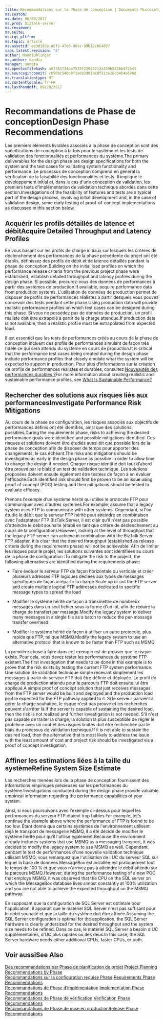 ```yaml
---
title: Recommandations sur la Phase de conception | Documents Microsoft
ms.custom: 
ms.date: 06/08/2017
ms.prod: biztalk-server
ms.reviewer: 
ms.suite: 
ms.tgt_pltfrm: 
ms.topic: article
ms.assetid: ee3d183e-a6f3-47d0-90ac-99b12c064607
caps.latest.revision: "4"
author: MandiOhlinger
ms.author: mandia
manager: anneta
ms.openlocfilehash: a0f361734aa7539f12940212a339b582bb4f2641
ms.sourcegitcommit: cb908c540d8f1a692d01dc8f313e16cb4b4e696d
ms.translationtype: MT
ms.contentlocale: fr-FR
ms.lasthandoff: 09/20/2017
---
```

# <a name="design-phase-recommendations"></a><span data-ttu-id="1b9d5-102">Recommandations de Phase de conception</span><span class="sxs-lookup"><span data-stu-id="1b9d5-102">Design Phase Recommendations</span></span>
<span data-ttu-id="1b9d5-103">Les premiers éléments livrables associés à la phase de conception sont des spécifications de conception à la fois pour le système et les tests de validation des fonctionnalités et performances du système.</span><span class="sxs-lookup"><span data-stu-id="1b9d5-103">The primary deliverables for the design phase are design specifications for both the system and the test cases for validating system functionality and performance.</span></span> <span data-ttu-id="1b9d5-104">Le processus de conception comprend en général la vérification de la faisabilité des fonctionnalités et tests. Il implique le développement initial et, dans le cas d'une conception de validation, les premiers tests d'implémentation de validation technique abordés dans cette section.</span><span class="sxs-lookup"><span data-stu-id="1b9d5-104">Investigations of the feasibility of features and tests are a typical part of the design process, involving initial development and, in the case of validation design, some early testing of proof-of-concept implementations as discussed in this section below.</span></span>  
  
## <a name="acquire-detailed-throughput-and-latency-profiles"></a><span data-ttu-id="1b9d5-105">Acquérir les profils détaillés de latence et débit</span><span class="sxs-lookup"><span data-stu-id="1b9d5-105">Acquire Detailed Throughput and Latency Profiles</span></span>  
 <span data-ttu-id="1b9d5-106">En vous basant sur les profils de charge initiaux sur lesquels les critères de déclenchement des performances de la phase précédente du projet ont été établis, définissez des profils de débit et de latence détaillés pendant la phase de conception.</span><span class="sxs-lookup"><span data-stu-id="1b9d5-106">Building on the initial load profiles on which the performance release criteria from the previous project phase were established, establish detailed throughput and latency profiles during the design phase.</span></span> <span data-ttu-id="1b9d5-107">Si possible, procurez-vous des données de performances à partir des systèmes de production.</span><span class="sxs-lookup"><span data-stu-id="1b9d5-107">If available, acquire performance data from production systems.</span></span> <span data-ttu-id="1b9d5-108">L'utilisation de données de production permet de disposer de profils de performances réalistes à partir desquels vous pouvez concevoir des tests pendant cette phase.</span><span class="sxs-lookup"><span data-stu-id="1b9d5-108">Using production data will provide realistic performance profiles on which test cases can be designed during this phase.</span></span> <span data-ttu-id="1b9d5-109">Si vous ne possédez pas de données de production, un profil réaliste doit être extrapolé à partir de la charge attendue.</span><span class="sxs-lookup"><span data-stu-id="1b9d5-109">If production data is not available, then a realistic profile must be extrapolated from expected load.</span></span>  
  
 <span data-ttu-id="1b9d5-110">Il est essentiel que les tests de performances créés au cours de la phase de conception incluent des profils de performances simulant de façon très fidèle ce qui sera attendu du système en cours de production.</span><span class="sxs-lookup"><span data-stu-id="1b9d5-110">It is critical that the performance test cases being created during the design phase include performance profiles that closely emulate what the system will be expected to support in production.</span></span> <span data-ttu-id="1b9d5-111">Pour plus d’informations sur la création de profils de performances réalistes et durables, consultez [Nouveautés des performances durables ?](../core/what-is-sustainable-performance.md)</span><span class="sxs-lookup"><span data-stu-id="1b9d5-111">For more information about creating realistic and sustainable performance profiles, see [What Is Sustainable Performance?](../core/what-is-sustainable-performance.md)</span></span>  
  
## <a name="investigate-performance-risk-mitigations"></a><span data-ttu-id="1b9d5-112">Rechercher des solutions aux risques liés aux performances</span><span class="sxs-lookup"><span data-stu-id="1b9d5-112">Investigate Performance Risk Mitigations</span></span>  
 <span data-ttu-id="1b9d5-113">Au cours de la phase de configuration, les risques associés aux objectifs de performances définis ont été identifiés, ainsi que des solutions possibles.</span><span class="sxs-lookup"><span data-stu-id="1b9d5-113">During the requirements phase, risks to achieving the desired performance goals were identified and possible mitigations identified.</span></span>  <span data-ttu-id="1b9d5-114">Ces risques et solutions doivent être étudiés aussi tôt que possible lors de la phase de conception afin de disposer de temps pour apporter des changements, le cas échéant.</span><span class="sxs-lookup"><span data-stu-id="1b9d5-114">The risks and mitigations should be investigated as early in the design phase as possible in order to allow time to change the design if needed.</span></span> <span data-ttu-id="1b9d5-115">Chaque risque identifié doit tout d'abord être prouvé par le biais d'un test de validation technique. Les solutions proposées doivent ensuite également être testées de façon à en évaluer l'efficacité.</span><span class="sxs-lookup"><span data-stu-id="1b9d5-115">Each identified risk should first be proven to be an issue using proof of concept (POC) testing and then mitigations should be tested to evaluate efficacy.</span></span>  
  
 <span data-ttu-id="1b9d5-116">Prenons l'exemple d'un système hérité qui utilise le protocole FTP pour communiquer avec d'autres systèmes.</span><span class="sxs-lookup"><span data-stu-id="1b9d5-116">For example, assume that a legacy system uses FTP to communicate with other systems.</span></span> <span data-ttu-id="1b9d5-117">Cependant, si l'on étudie le débit que le serveur FTP hérité peut atteindre en combinaison avec l'adaptateur FTP BizTalk Server, il est clair qu'il n'est pas possible d'atteindre le débit souhaité (établi en tant que critère de déclenchement au cours de la configuration).</span><span class="sxs-lookup"><span data-stu-id="1b9d5-117">However, looking at the level of throughput that the legacy FTP server can achieve in combination with the BizTalk Server FTP adapter, it is clear that the desired throughput (established as release criteria during the requirements phase) will not be achievable.</span></span> <span data-ttu-id="1b9d5-118">Afin de limiter les risques pour le projet, les solutions suivantes sont identifiées au cours de la phase de configuration :</span><span class="sxs-lookup"><span data-stu-id="1b9d5-118">To mitigate the risk to the project, the following alternatives are identified during the requirements phase:</span></span>  
  
-   <span data-ttu-id="1b9d5-119">Faire évoluer le serveur FTP de façon horizontale ou verticale et créer plusieurs adresses FTP logiques dédiées aux types de messages spécifiques de façon à répartir la charge.</span><span class="sxs-lookup"><span data-stu-id="1b9d5-119">Scale up or out the FTP server and create multiple logical FTP addresses dedicated to specific message types to spread the load</span></span>  
  
-   <span data-ttu-id="1b9d5-120">Modifier le système hérité de façon à transmettre de nombreux messages dans un seul fichier sous la forme d'un lot, afin de réduire la charge de transfert par message.</span><span class="sxs-lookup"><span data-stu-id="1b9d5-120">Modify the legacy system to deliver many messages in a single file as a batch to reduce the per-message transfer overhead</span></span>  
  
-   <span data-ttu-id="1b9d5-121">Modifier le système hérité de façon à utiliser un autre protocole, plus rapide que FTP, tel que MSMQ.</span><span class="sxs-lookup"><span data-stu-id="1b9d5-121">Modify the legacy system to use an alternative protocol that is known to be faster than FTP such as MSMQ</span></span>  
  
 <span data-ttu-id="1b9d5-122">La première chose à faire dans cet exemple est de prouver que le risque existe. Pour cela, vous devez tester les performances du système FTP existant.</span><span class="sxs-lookup"><span data-stu-id="1b9d5-122">The first investigation that needs to be done in this example is to prove that the risk exists by testing the current FTP system performance.</span></span> <span data-ttu-id="1b9d5-123">Une solution de validation technique simple recevant simplement les messages à partir du serveur FTP doit être définie et déployée. Le profil de charge de production attendu pour le parcours FTP doit ensuite lui être appliqué.</span><span class="sxs-lookup"><span data-stu-id="1b9d5-123">A simple proof of concept solution that just receives messages from the FTP server would be built and deployed and the production load profile expected for the FTP pathway applied to it.</span></span> <span data-ttu-id="1b9d5-124">Si le serveur parvient à gérer la charge souhaitée, le risque n'est pas prouvé et les recherches peuvent s'arrêter là.</span><span class="sxs-lookup"><span data-stu-id="1b9d5-124">If the server is capable of sustaining the desired load, then the risk is not realized and further investigation is not needed.</span></span> <span data-ttu-id="1b9d5-125">S'il n'est pas capable de traiter la charge, la solution la plus susceptible de régler le problème avec un coût et des risques limités doit être recherchée par le biais du processus de validation technique.</span><span class="sxs-lookup"><span data-stu-id="1b9d5-125">If it is not able to sustain the desired load, then the alternative that is most likely to address the issue with the least amount of cost and project risk should be investigated via a proof of concept investigation.</span></span>  
  
## <a name="refine-system-size-estimate"></a><span data-ttu-id="1b9d5-126">Affiner les estimations liées à la taille du système</span><span class="sxs-lookup"><span data-stu-id="1b9d5-126">Refine System Size Estimate</span></span>  
 <span data-ttu-id="1b9d5-127">Les recherches menées lors de la phase de conception fournissent des informations empiriques précieuses sur les performances du système.</span><span class="sxs-lookup"><span data-stu-id="1b9d5-127">Investigations conducted during the design phase provide valuable empirical information regarding the performance capabilities of your system.</span></span>  
  
 <span data-ttu-id="1b9d5-128">Ainsi, si nous poursuivons avec l'exemple ci-dessus pour lequel les performances du serveur FTP étaient trop faibles.</span><span class="sxs-lookup"><span data-stu-id="1b9d5-128">For example, let's continue the example above where the performance of FTP is found to be too low.</span></span> <span data-ttu-id="1b9d5-129">Étant donné que certains systèmes de l'environnement utilisent déjà le transport de messagerie MSMQ, il a été décidé de modifier le système hérité pour qu'il l'utilise également.</span><span class="sxs-lookup"><span data-stu-id="1b9d5-129">Because the environment already includes systems that use MSMQ as a messaging transport, it was decided to modify the legacy system to use MSMQ as well.</span></span> <span data-ttu-id="1b9d5-130">Cependant, pendant le test de performances d'une nouvelle validation technique utilisant MSMQ, vous remarquez que l'utilisation de l'UC du serveur SQL sur lequel la base de données MessageBox est installée est pratiquement tout le temps de 100 % et que vous n'arrivez pas à atteindre le débit attendu sur le parcours MSMQ.</span><span class="sxs-lookup"><span data-stu-id="1b9d5-130">However, during the performance testing of a new POC that employs MSMQ, it was observed that the CPU on the SQL server on which the MessageBox database lives almost constantly at 100% utilization and you are not able to achieve the expected throughput on the MSMQ pathway.</span></span>  
  
 <span data-ttu-id="1b9d5-131">En supposant que la configuration de SQL Server est optimale pour l'application, il apparaît que le matériel SQL Server n'est pas suffisant pour le débit souhaité et que la taille du système doit être affinée.</span><span class="sxs-lookup"><span data-stu-id="1b9d5-131">Assuming the SQL Server configuration is optimal for the application, the SQL Server hardware is clearly undersized for the desired throughput and the system size needs to be refined.</span></span> <span data-ttu-id="1b9d5-132">Dans ce cas, le matériel SQL Server a besoin d'UC supplémentaires, d'UC plus rapides ou des deux.</span><span class="sxs-lookup"><span data-stu-id="1b9d5-132">In this case, the SQL Server hardware needs either additional CPUs, faster CPUs, or both.</span></span>  
  
## <a name="see-also"></a><span data-ttu-id="1b9d5-133">Voir aussi</span><span class="sxs-lookup"><span data-stu-id="1b9d5-133">See Also</span></span>  
 <span data-ttu-id="1b9d5-134">[Des recommandations par Phase de planification de projet](../core/project-planning-recommendations-by-phase.md) </span><span class="sxs-lookup"><span data-stu-id="1b9d5-134">[Project Planning Recommendations by Phase](../core/project-planning-recommendations-by-phase.md) </span></span>  
 <span data-ttu-id="1b9d5-135">[Recommandations sur la configuration requise Phase](../core/requirements-phase-recommendations.md) </span><span class="sxs-lookup"><span data-stu-id="1b9d5-135">[Requirements Phase Recommendations](../core/requirements-phase-recommendations.md) </span></span>  
 <span data-ttu-id="1b9d5-136">[Recommandations de Phase d’implémentation](../core/implementation-phase-recommendations.md) </span><span class="sxs-lookup"><span data-stu-id="1b9d5-136">[Implementation Phase Recommendations](../core/implementation-phase-recommendations.md) </span></span>  
 <span data-ttu-id="1b9d5-137">[Recommandations de Phase de vérification](../core/verification-phase-recommendations.md) </span><span class="sxs-lookup"><span data-stu-id="1b9d5-137">[Verification Phase Recommendations](../core/verification-phase-recommendations.md) </span></span>  
 [<span data-ttu-id="1b9d5-138">Recommandations de Phase de mise en production</span><span class="sxs-lookup"><span data-stu-id="1b9d5-138">Release Phase Recommendations</span></span>](../core/release-phase-recommendations.md)